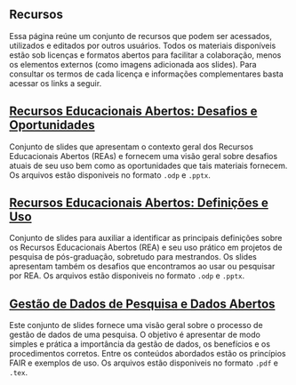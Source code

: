 ## Recursos

Essa página reúne um conjunto de recursos que podem ser acessados, utilizados e editados por outros usuários. Todos os materiais disponíveis estão sob licenças e formatos abertos para facilitar a colaboração, menos os elementos externos (como imagens adicionada aos slides). Para consultar os termos de cada licença e informações complementares basta acessar os links a seguir.

[Recursos Educacionais Abertos: Desafios e Oportunidades](https://educapes.capes.gov.br/handle/capes/600490)
---
Conjunto de slides que apresentam o contexto geral dos Recursos Educacionais Abertos (REAs) e fornecem uma visão geral sobre desafios atuais de seu uso bem como as oportunidades que tais materiais fornecem. Os arquivos estão disponiveis no formato `.odp` e `.pptx`.

[Recursos Educacionais Abertos: Definições e Uso](https://educapes.capes.gov.br/handle/capes/600488)
---
Conjunto de slides para auxiliar a identificar as principais definições sobre os Recursos Educacionais Abertos (REA) e seu uso prático em projetos de pesquisa de pós-graduação, sobretudo para mestrandos. Os slides apresentam também os desafios que encontramos ao usar ou pesquisar por REA.  Os arquivos estão disponiveis no formato `.odp` e `.pptx`.

[Gestão de Dados de Pesquisa e Dados Abertos](https://educapes.capes.gov.br/handle/capes/601968)
---
Este conjunto de slides fornece uma visão geral sobre o processo de gestão de dados de uma pesquisa. O objetivo é apresentar de modo simples e prática a importância da gestão de dados, os benefícios e os procedimentos corretos. Entre os conteúdos abordados estão os princípios FAIR e exemplos de uso. Os arquivos estão disponiveis no formato `.pdf` e `.tex`.